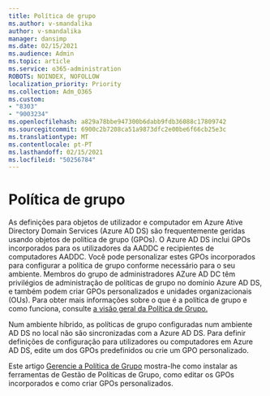 ```yaml
---
title: Política de grupo
ms.author: v-smandalika
author: v-smandalika
manager: dansimp
ms.date: 02/15/2021
ms.audience: Admin
ms.topic: article
ms.service: o365-administration
ROBOTS: NOINDEX, NOFOLLOW
localization_priority: Priority
ms.collection: Adm_O365
ms.custom:
- "8303"
- "9003234"
ms.openlocfilehash: a829a78bbe947300b6dabb9fdb36088c17809742
ms.sourcegitcommit: 6900c2b7208ca51a9873dfc2e00be6f66cb25e3c
ms.translationtype: MT
ms.contentlocale: pt-PT
ms.lasthandoff: 02/15/2021
ms.locfileid: "50256784"
---
```

# <a name="group-policy"></a>Política de grupo

As definições para objetos de utilizador e computador em Azure Ative Directory Domain Services (Azure AD DS) são frequentemente geridas usando objetos de política de grupo (GPOs). O Azure AD DS inclui GPOs incorporados para os utilizadores da AADDC e recipientes de computadores AADDC. Você pode personalizar estes GPOs incorporados para configurar a política de grupo conforme necessário para o seu ambiente. Membros do grupo de administradores AZure AD DC têm privilégios de administração de políticas de grupo no domínio Azure AD DS, e também podem criar GPOs personalizados e unidades organizacionais (OUs). Para obter mais informações sobre o que é a política de grupo e como funciona, consulte [a visão geral da Política de Grupo.](https://docs.microsoft.com/previous-versions/windows/it-pro/windows-server-2012-R2-and-2012/hh831791(v=ws.11))

Num ambiente híbrido, as políticas de grupo configuradas num ambiente AD DS no local não são sincronizadas com a Azure AD DS. Para definir definições de configuração para utilizadores ou computadores em Azure AD DS, edite um dos GPOs predefinidos ou crie um GPO personalizado.

Este artigo [Gerencie a Política de Grupo](https://docs.microsoft.com/azure/active-directory-domain-services/manage-group-policy) mostra-lhe como instalar as ferramentas de Gestão de Políticas de Grupo, como editar os GPOs incorporados e como criar GPOs personalizados.



